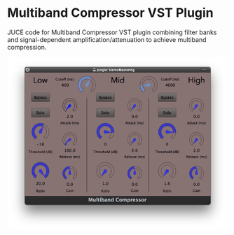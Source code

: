 # Multiband Compressor VST Plugin
JUCE code for Multiband Compressor VST plugin combining filter banks and signal-dependent amplification/attenuation to achieve multiband compression.

![MBCScreenshop](Screenshot.png)


